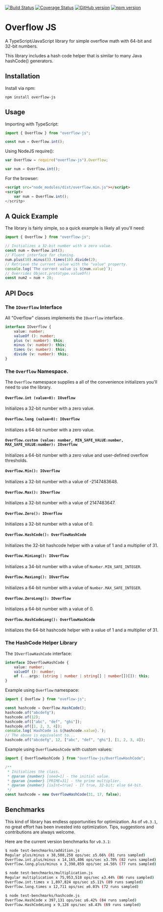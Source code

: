 
[![Build Status](https://travis-ci.org/patrimart/overflow-js.svg?branch=master)](https://travis-ci.org/patrimart/overflow-js)
[![Coverage Status](https://coveralls.io/repos/github/patrimart/overflow-js/badge.svg?branch=master)](https://coveralls.io/github/patrimart/overflow-js?branch=master)
[![GitHub version](https://badge.fury.io/gh/patrimart%2Foverflow-js.svg)](https://badge.fury.io/gh/patrimart%2Foverflow-js)
[![npm version](https://badge.fury.io/js/overflow-js.svg)](https://badge.fury.io/js/overflow-js)

# Overflow JS

A TypeScript/JavaScript library for simple overflow math with 64-bit and 32-bit numbers.

This library includes a hash code helper that is similar to many Java hashCode() generators.


## Installation

Install via npm:

`npm install overflow-js`


## Usage

Importing with TypeScript:

```ts
import { Overflow } from "overflow-js";

const num = Overflow.int();

```

Using NodeJS require():
```js
var Overflow = require("overflow-js").Overflow;

var num = Overflow.int();
```

For the browser:
```html
<script src="node_modules/dist/overflow.min.js"></script>
<script>
    var num = Overflow.int();
</scritp>
```

## A Quick Example
The library is fairly simple, so a quick example is likely all you'll need:
```ts
import { Overflow } from "overflow-js";

// Initializes a 32-bit number with a zero value.
const num = Overflow.int();
// Fluent interface for chaning.
num.plus(10).minus(3).times(10).divide(2);
// Retrieve the current value with the "value" property.
console.log(`The current value is ${num.value}`);
// Overrides Object.prototype.valueOf()
const num2 = num + 20;
```

## API Docs

### The `IOverflow` Interface
All "Overflow" classes implements the `IOverflow` interface.
```ts
interface IOverflow {
    value: number;
    valueOf (): number;
    plus (v: number): this;
    minus (v: number): this;
    times (v: number): this;
    divide (v: number): this;
}
```

### The `Overflow` Namespace.
The `Overflow` namespace supplies a all of the convenience initializers you'll need to use the library.

#### `Overflow.int (value=0): IOveflow`
Initializes a 32-bit number with a zero value.

#### `Overflow.long (value=0): IOverflow`
Initializes a 64-bit number with a zero value.

#### `Overflow.custom (value: number, MIN_SAFE_VALUE:number, MAX_SAFE_VALUE:number): IOverflow`
Initializes a 64-bit number with a zero value and user-defined overflow thresholds.

#### `Overflow.Min(): IOverflow`
Initializes a 32-bit number with a value of -2147483648.
#### `Overflow.Max(): IOverflow`
Initializes a 32-bit number with a value of 2147483647.
#### `Overflow.Zero(): IOverflow`
Initializes a 32-bit number with a value of 0.
#### `Overflow.HashCode(): OverflowHashCode`
Initializes the 32-bit hashcode helper with a value of 1 and a multiplier of 31.

#### `Overflow.MinLong(): IOverflow`
Initializes a 34-bit number with a value of `Number.MIN_SAFE_INTEGER`.
#### `Overflow.MaxLong(): IOverflow`
Initializes a 64-bit number with a value of `Number.MAX_SAFE_INTEGER`.
#### `Overflow.ZeroLong(): IOverflow`
Initializes a 64-bit number with a value of 0.
#### `Overflow.HashCodeLong(): OverflowHashCode`
Initializes the 64-bit hashcode helper with a value of 1 and a multiplier of 31.

### The HashCode Helper Library
The `IOverflowHashCode` interface:
```ts
interface IOverflowHashCode {
    value: number;
    valueOf (): number;
    of (...args: (string | number | string[] | number[])[]): this;
}
```

Example using `Overflow` namespace:
```ts
import { Oveflow } from "oveflow-js";

const hashcode = Overflow.HashCode();
hashcode.of("abcdefg");
hashcode.of(12);
hashcode.of(["abc", "def", "ghi"]);
hashcode.of([1, 2, 3, 4]);
console.log(`HashCode is ${hashcode.value}.`);
// The above is equivalent to...
hashcode.of("abcdefg", 12, ["abc", "def", "ghi"], [1, 2, 3, 4]);
```

Example using `OverflowHashCode` with custom values:
```ts
import { OverflowHashCode } from "overflow-js/OverflowHashCode";

/**
 * Initializes the class.
 * @param {number} [seed=1] - the initial value.
 * @param {number} [PRIME=31] - the prime multiplier.
 * @param {number} [isInt=true] - If true, 32-bit; else 64-bit.
 */
const hashcode = new OverflowHashCode(31, 17, false);
```

## Benchmarks
This kind of library has endless opportunities for optimization. As of `v0.3.1`, no great effort has been invested into optimization. Tips, suggestions and contributions are always welcome.

Here are the current version benchmarks for `v0.3.1`:
```bash
$ node test-benchmarks/addition.js 
Regular plus/minus x 38,508,258 ops/sec ±5.66% (81 runs sampled)
Overflow.int.plus/minus x 14,165,406 ops/sec ±3.70% (82 runs sampled)
Overflow.long.plus/minus x 3,390,859 ops/sec ±4.56% (77 runs sampled)

$ node test-benchmarks/multiplication.js 
Regular multiplication x 75,953,518 ops/sec ±3.44% (86 runs sampled)
Overflow.int.times x 1,897,824 ops/sec ±5.11% (89 runs sampled)
Overflow.long.times x 12,711 ops/sec ±6.03% (72 runs sampled)

$ node test-benchmarks/hashcode.js 
Overflow.HashCode x 397,131 ops/sec ±6.42% (84 runs sampled)
Overflow.HashCodeLong x 9,128 ops/sec ±8.43% (69 runs sampled)
```


